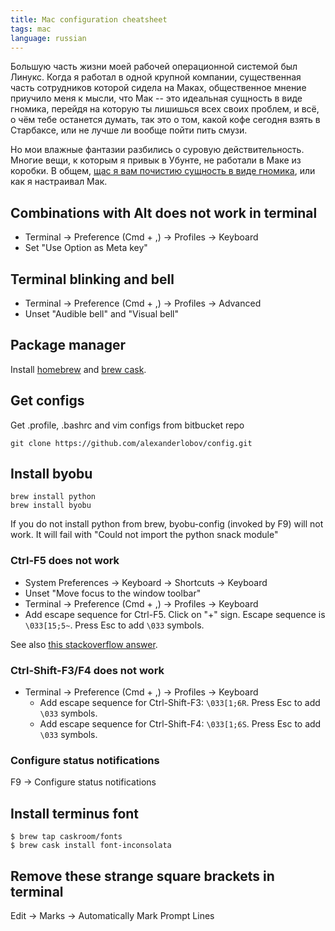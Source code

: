 ```yaml
---
title: Mac configuration cheatsheet
tags: mac
language: russian
---
```


Большую часть жизни моей рабочей операционной системой был Линукс. Когда я
работал в одной крупной компании, существенная часть сотрудников которой сидела
на Маках, общественное мнение приучило меня к мысли, что Мак -- это идеальная
сущность в виде гномика, перейдя на которую ты лишишься всех своих проблем, и
всё, о чём тебе останется думать, так это о том, какой кофе сегодня взять в
Старбаксе, или не лучше ли вообще пойти пить смузи.

Но мои влажные фантазии разбились о суровую действительность. Многие вещи, к
которым я привык в Убунте, не работали в Маке из коробки. В общем, [щас я вам
почистию сущность в виде гномика](https://www.youtube.com/watch?v=VT3OfQXLOHM),
или как я настраивал Мак.

## Combinations with Alt does not work in terminal

* Terminal -> Preference (Cmd + ,) -> Profiles -> Keyboard
* Set "Use Option as Meta key"

## Terminal blinking and bell

* Terminal -> Preference (Cmd + ,) -> Profiles -> Advanced
* Unset "Audible bell" and "Visual bell"

## Package manager

Install [homebrew](http://brew.sh/) and [brew cask](https://caskroom.github.io/).

## Get configs

Get .profile, .bashrc and vim configs from bitbucket repo

    git clone https://github.com/alexanderlobov/config.git

## Install byobu

    brew install python
    brew install byobu

If you do not install python from brew, byobu-config (invoked by F9) will not
work. It will fail with "Could not import the python snack module"

### Ctrl-F5 does not work

* System Preferences -> Keyboard -> Shortcuts -> Keyboard
* Unset "Move focus to the window toolbar"
* Terminal -> Preference (Cmd + ,) -> Profiles -> Keyboard
* Add escape sequence for Ctrl-F5. Click on "+" sign. Escape sequence is
`\033[15;5~`. Press Esc to add `\033` symbols.

See also [this stackoverflow answer](http://stackoverflow.com/a/26470118).

### Ctrl-Shift-F3/F4 does not work

* Terminal -> Preference (Cmd + ,) -> Profiles -> Keyboard
    * Add escape sequence for Ctrl-Shift-F3: `\033[1;6R`. Press Esc to add `\033` symbols.
    * Add escape sequence for Ctrl-Shift-F4: `\033[1;6S`. Press Esc to add `\033` symbols.

### Configure status notifications

F9 -> Configure status notifications

## Install terminus font

    $ brew tap caskroom/fonts
    $ brew cask install font-inconsolata

## Remove these strange square brackets in terminal

Edit -> Marks -> Automatically Mark Prompt Lines

